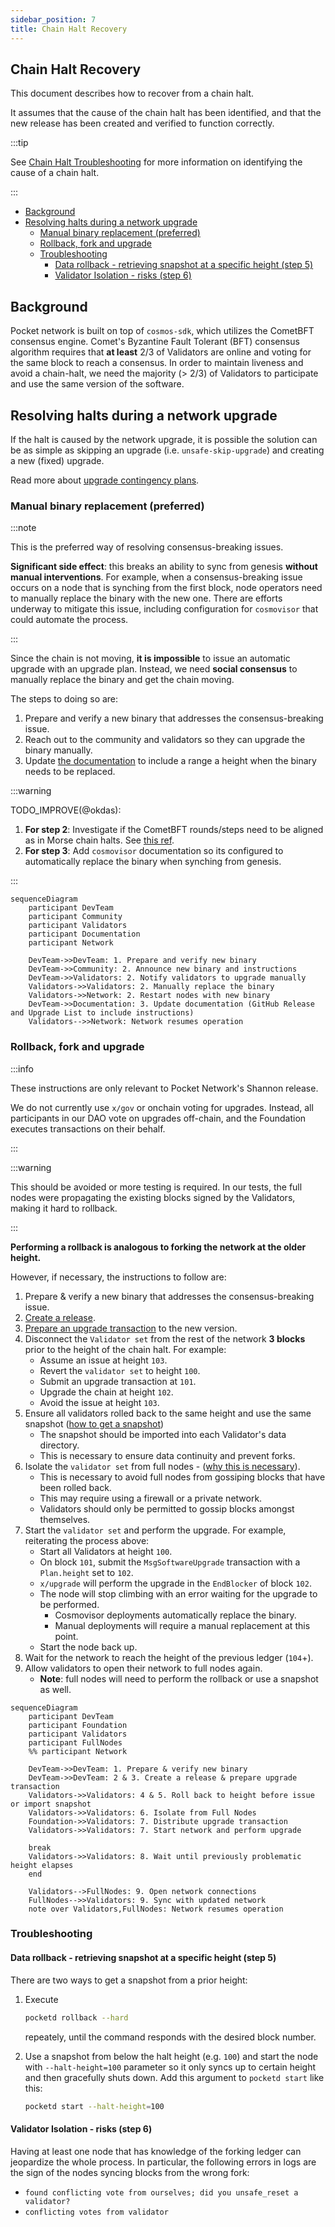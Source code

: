 ```yaml
---
sidebar_position: 7
title: Chain Halt Recovery
---
```


## Chain Halt Recovery <!-- omit in toc -->

This document describes how to recover from a chain halt.

It assumes that the cause of the chain halt has been identified, and that the
new release has been created and verified to function correctly.

:::tip

See [Chain Halt Troubleshooting](6_chain_halt_troubleshooting.md) for more information on identifying the cause of a chain halt.

:::

- [Background](#background)
- [Resolving halts during a network upgrade](#resolving-halts-during-a-network-upgrade)
  - [Manual binary replacement (preferred)](#manual-binary-replacement-preferred)
  - [Rollback, fork and upgrade](#rollback-fork-and-upgrade)
  - [Troubleshooting](#troubleshooting)
    - [Data rollback - retrieving snapshot at a specific height (step 5)](#data-rollback---retrieving-snapshot-at-a-specific-height-step-5)
    - [Validator Isolation - risks (step 6)](#validator-isolation---risks-step-6)

## Background

Pocket network is built on top of `cosmos-sdk`, which utilizes the CometBFT consensus engine.
Comet's Byzantine Fault Tolerant (BFT) consensus algorithm requires that **at least** 2/3 of Validators
are online and voting for the same block to reach a consensus. In order to maintain liveness
and avoid a chain-halt, we need the majority (> 2/3) of Validators to participate
and use the same version of the software.

## Resolving halts during a network upgrade

If the halt is caused by the network upgrade, it is possible the solution can be as simple as
skipping an upgrade (i.e. `unsafe-skip-upgrade`) and creating a new (fixed) upgrade.

Read more about [upgrade contingency plans](5_contigency_plans.md).

### Manual binary replacement (preferred)

:::note

This is the preferred way of resolving consensus-breaking issues.

**Significant side effect**: this breaks an ability to sync from genesis **without manual interventions**.
For example, when a consensus-breaking issue occurs on a node that is synching from the first block, node operators need
to manually replace the binary with the new one. There are efforts underway to mitigate this issue, including
configuration for `cosmovisor` that could automate the process.

<!-- TODO_IMPROVE(@okdas): Add links to Cosmovisor documentation on how the new UX can be used to automate syncing from genesis without human input. -->

:::

Since the chain is not moving, **it is impossible** to issue an automatic upgrade with an upgrade plan. Instead,
we need **social consensus** to manually replace the binary and get the chain moving.

The steps to doing so are:

1. Prepare and verify a new binary that addresses the consensus-breaking issue.
2. Reach out to the community and validators so they can upgrade the binary manually.
3. Update [the documentation](2_upgrade_list.md) to include a range a height when the binary needs
   to be replaced.

:::warning

TODO_IMPROVE(@okdas):

1. **For step 2**: Investigate if the CometBFT rounds/steps need to be aligned as in Morse chain halts. See [this ref](https://docs.cometbft.com/v1.0/spec/consensus/consensus).
2. **For step 3**: Add `cosmovisor` documentation so its configured to automatically replace the binary when synching from genesis.

:::

```mermaid
sequenceDiagram
    participant DevTeam
    participant Community
    participant Validators
    participant Documentation
    participant Network

    DevTeam->>DevTeam: 1. Prepare and verify new binary
    DevTeam->>Community: 2. Announce new binary and instructions
    DevTeam->>Validators: 2. Notify validators to upgrade manually
    Validators->>Validators: 2. Manually replace the binary
    Validators->>Network: 2. Restart nodes with new binary
    DevTeam->>Documentation: 3. Update documentation (GitHub Release and Upgrade List to include instructions)
    Validators-->>Network: Network resumes operation

```

### Rollback, fork and upgrade

:::info

These instructions are only relevant to Pocket Network's Shannon release.

We do not currently use `x/gov` or onchain voting for upgrades.
Instead, all participants in our DAO vote on upgrades off-chain, and the Foundation
executes transactions on their behalf.

:::

:::warning

This should be avoided or more testing is required. In our tests, the full nodes were
propagating the existing blocks signed by the Validators, making it hard to rollback.

:::

**Performing a rollback is analogous to forking the network at the older height.**

However, if necessary, the instructions to follow are:

1. Prepare & verify a new binary that addresses the consensus-breaking issue.
2. [Create a release](5_release_process.md).
3. [Prepare an upgrade transaction](4_upgrade_procedure.md#writing-an-upgrade-transaction) to the new version.
4. Disconnect the `Validator set` from the rest of the network **3 blocks** prior to the height of the chain halt. For example:
   - Assume an issue at height `103`.
   - Revert the `validator set` to height `100`.
   - Submit an upgrade transaction at `101`.
   - Upgrade the chain at height `102`.
   - Avoid the issue at height `103`.
5. Ensure all validators rolled back to the same height and use the same snapshot ([how to get a snapshot](#data-rollback---retrieving-snapshot-at-a-specific-height-step-5))
   - The snapshot should be imported into each Validator's data directory.
   - This is necessary to ensure data continuity and prevent forks.
6. Isolate the `validator set` from full nodes - ([why this is necessary](#validator-isolation---risks-step-6)).
   - This is necessary to avoid full nodes from gossiping blocks that have been rolled back.
   - This may require using a firewall or a private network.
   - Validators should only be permitted to gossip blocks amongst themselves.
7. Start the `validator set` and perform the upgrade. For example, reiterating the process above:
   - Start all Validators at height `100`.
   - On block `101`, submit the `MsgSoftwareUpgrade` transaction with a `Plan.height` set to `102`.
   - `x/upgrade` will perform the upgrade in the `EndBlocker` of block `102`.
   - The node will stop climbing with an error waiting for the upgrade to be performed.
     - Cosmovisor deployments automatically replace the binary.
     - Manual deployments will require a manual replacement at this point.
   - Start the node back up.
8. Wait for the network to reach the height of the previous ledger (`104`+).
9. Allow validators to open their network to full nodes again.
   - **Note**: full nodes will need to perform the rollback or use a snapshot as well.

```mermaid
sequenceDiagram
    participant DevTeam
    participant Foundation
    participant Validators
    participant FullNodes
    %% participant Network

    DevTeam->>DevTeam: 1. Prepare & verify new binary
    DevTeam->>DevTeam: 2 & 3. Create a release & prepare upgrade transaction
    Validators->>Validators: 4 & 5. Roll back to height before issue or import snapshot
    Validators->>Validators: 6. Isolate from Full Nodes
    Foundation->>Validators: 7. Distribute upgrade transaction
    Validators->>Validators: 7. Start network and perform upgrade

    break
    Validators->>Validators: 8. Wait until previously problematic height elapses
    end

    Validators-->FullNodes: 9. Open network connections
    FullNodes-->>Validators: 9. Sync with updated network
    note over Validators,FullNodes: Network resumes operation
```

### Troubleshooting

#### Data rollback - retrieving snapshot at a specific height (step 5)

There are two ways to get a snapshot from a prior height:

1. Execute

   ```bash
   pocketd rollback --hard
   ```

   repeately, until the command responds with the desired block number.

2. Use a snapshot from below the halt height (e.g. `100`) and start the node with `--halt-height=100` parameter so it only syncs up to certain height and then
   gracefully shuts down. Add this argument to `pocketd start` like this:

   ```bash
   pocketd start --halt-height=100
   ```

#### Validator Isolation - risks (step 6)

Having at least one node that has knowledge of the forking ledger can jeopardize the whole process. In particular, the
following errors in logs are the sign of the nodes syncing blocks from the wrong fork:

- `found conflicting vote from ourselves; did you unsafe_reset a validator?`
- `conflicting votes from validator`
